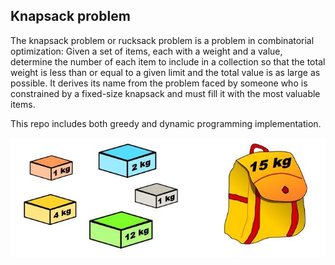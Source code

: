 ## Knapsack problem

The knapsack problem or rucksack problem is a problem in combinatorial optimization: Given a set of items, each with a weight and a value, determine the number of each item to include in a collection so that the total weight is less than or equal to a given limit and the total value is as large as possible. It derives its name from the problem faced by someone who is constrained by a fixed-size knapsack and must fill it with the most valuable items. <br />

This repo includes both greedy and dynamic programming implementation.


<img src="0_3dS6Jw8NzzSD-mn8.jpg" alt="Knapsack" align="middle">

